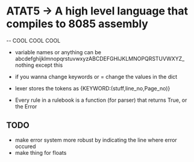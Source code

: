 # ATAT5 -> A high level language that compiles to 8085 assembly
-- COOL COOL COOL



- variable names or anything can be abcdefghijklmnopqrstuvwxyzABCDEFGHIJKLMNOPQRSTUVWXYZ_ nothing except this

- if you wanna change keywords or = change the values in the dict

- lexer stores the tokens as {KEYWORD:(stuff,line_no,Page_no)}

- Every rule in a rulebook is a function (for parser) that returns True, or the Error

## TODO
- make error system more robust by indicating the line where error occured
-   make thing for floats